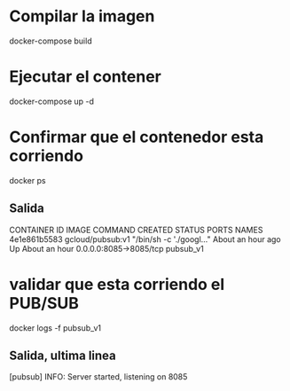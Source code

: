 # Compilar la imagen
docker-compose build

# Ejecutar el contener
docker-compose up -d

# Confirmar que el contenedor esta corriendo
docker ps

## Salida
CONTAINER ID   IMAGE              COMMAND                  CREATED             STATUS             PORTS                    NAMES
4e1e861b5583   gcloud/pubsub:v1   "/bin/sh -c './googl…"   About an hour ago   Up About an hour   0.0.0.0:8085->8085/tcp   pubsub_v1

# validar que esta corriendo el PUB/SUB
docker logs -f pubsub_v1

## Salida, ultima linea
[pubsub] INFO: Server started, listening on 8085